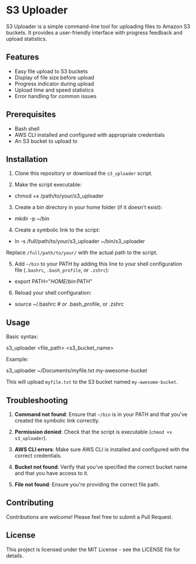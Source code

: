 # S3 Uploader

S3 Uploader is a simple command-line tool for uploading files to Amazon S3 buckets. It provides a user-friendly interface with progress feedback and upload statistics.

## Features

- Easy file upload to S3 buckets
- Display of file size before upload
- Progress indicator during upload
- Upload time and speed statistics
- Error handling for common issues

## Prerequisites

- Bash shell
- AWS CLI installed and configured with appropriate credentials
- An S3 bucket to upload to

## Installation

1. Clone this repository or download the `s3_uploader` script.

2. Make the script executable:
  - chmod +x /path/to/your/s3_uploader

3. Create a bin directory in your home folder (if it doesn't exist):
  - mkdir -p ~/bin

4. Create a symbolic link to the script:
  - ln -s /full/path/to/your/s3_uploader ~/bin/s3_uploader

Replace `/full/path/to/your/` with the actual path to the script.

5. Add `~/bin` to your PATH by adding this line to your shell configuration file (`.bashrc`, `.bash_profile`, or `.zshrc`):
  - export PATH="$HOME/bin:$PATH"

6. Reload your shell configuration:
  - source ~/.bashrc  # or .bash_profile, or .zshrc

## Usage

Basic syntax:

s3_uploader <file_path> <s3_bucket_name>

Example:

s3_uploader ~/Documents/myfile.txt my-awesome-bucket

This will upload `myfile.txt` to the S3 bucket named `my-awesome-bucket`.

## Troubleshooting

1. **Command not found**: Ensure that `~/bin` is in your PATH and that you've created the symbolic link correctly.

2. **Permission denied**: Check that the script is executable (`chmod +x s3_uploader`).

3. **AWS CLI errors**: Make sure AWS CLI is installed and configured with the correct credentials.

4. **Bucket not found**: Verify that you've specified the correct bucket name and that you have access to it.

5. **File not found**: Ensure you're providing the correct file path.

## Contributing

Contributions are welcome! Please feel free to submit a Pull Request.

## License

This project is licensed under the MIT License - see the LICENSE file for details.












